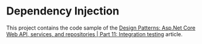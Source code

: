 # Dependency Injection
This project contains the code sample of the 
[Design Patterns: Asp.Net Core Web API, services, and repositories | Part 11: Integration testing](http://www.forevolve.com/en/articles/2017/09/28/design-patterns-web-api-service-and-repository-part-11/)
article.